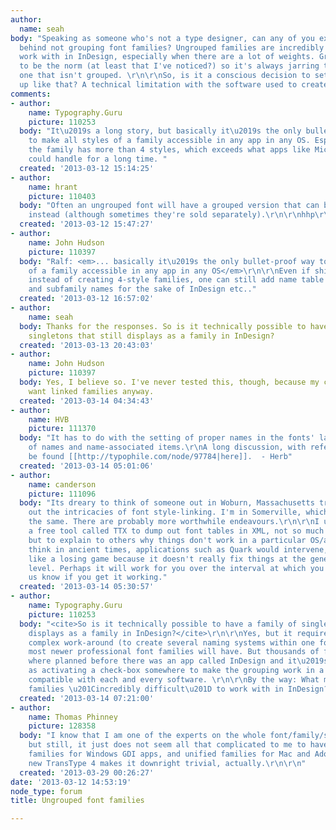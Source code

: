 ```yaml
---
author:
  name: seah
body: "Speaking as someone who's not a type designer, can any of you explain the rationale
  behind not grouping font families? Ungrouped families are incredibly difficult to
  work with in InDesign, especially when there are a lot of weights. Grouping seems
  to be the norm (at least that I've noticed?) so it's always jarring to come across
  one that isn't grouped. \r\n\r\nSo, is it a conscious decision to set the files
  up like that? A technical limitation with the software used to create the font? "
comments:
- author:
    name: Typography.Guru
    picture: 110253
  body: "It\u2019s a long story, but basically it\u2019s the only bullet-proof way
    to make all styles of a family accessible in any app in any OS. Especially when
    the family has more than 4 styles, which exceeds what apps like Microsoft Word
    could handle for a long time. "
  created: '2013-03-12 15:14:25'
- author:
    name: hrant
    picture: 110403
  body: "Often an ungrouped font will have a grouped version that can be used in InDesign
    instead (although sometimes they're sold separately).\r\n\r\nhhp\r\n"
  created: '2013-03-12 15:47:27'
- author:
    name: John Hudson
    picture: 110397
  body: "Ralf: <em>... basically it\u2019s the only bullet-proof way to make all styles
    of a family accessible in any app in any OS</em>\r\n\r\nEven if shipping singletons
    instead of creating 4-style families, one can still add name table preferred family
    and subfamily names for the sake of InDesign etc.."
  created: '2013-03-12 16:57:02'
- author:
    name: seah
  body: Thanks for the responses. So is it technically possible to have a family of
    singletons that still displays as a family in InDesign?
  created: '2013-03-13 20:43:03'
- author:
    name: John Hudson
    picture: 110397
  body: Yes, I believe so. I've never tested this, though, because my customers all
    want linked families anyway.
  created: '2013-03-14 04:34:43'
- author:
    name: HVB
    picture: 111370
  body: "It has to do with the setting of proper names in the fonts' large number
    of names and name-associated items.\r\nA long discussion, with references, can
    be found [[http://typophile.com/node/97784|here]].  - Herb"
  created: '2013-03-14 05:01:06'
- author:
    name: canderson
    picture: 111096
  body: "Its dreary to think of someone out in Woburn, Massachusetts trying to sort
    out the intricacies of font style-linking. I'm in Somerville, which is basically
    the same. There are probably more worthwhile endeavours.\r\n\r\nI used to use
    a free tool called TTX to dump out font tables in XML, not so much to solve problems,
    but to explain to others why things don't work in a particular OS/application.\r\n\r\nI
    think in ancient times, applications such as Quark would intervene, but it seems
    like a losing game because it doesn't really fix things at the generalized font
    level. Perhaps it will work for you over the interval at which you care.\r\n\r\nLet
    us know if you get it working."
  created: '2013-03-14 05:30:57'
- author:
    name: Typography.Guru
    picture: 110253
  body: "<cite>So is it technically possible to have a family of singletons that still
    displays as a family in InDesign?</cite>\r\n\r\nYes, but it requires a rather
    complex work-around (to create several naming systems within one font), which
    most newer professional font families will have. But thousands of font families
    where planned before there was an app called InDesign and it\u2019s not as simple
    as activating a check-box somewhere to make the grouping work in a way that is
    compatible with each and every software. \r\n\r\nBy the way: What makes ungrouped
    families \u201Cincredibly difficult\u201D to work with in InDesign?"
  created: '2013-03-14 07:21:00'
- author:
    name: Thomas Phinney
    picture: 128358
  body: "I know that I am one of the experts on the whole font/family/style thing,
    but still, it just does not seem all that complicated to me to have four-member
    families for Windows GDI apps, and unified families for Mac and Adobe.\r\n\r\nThe
    new TransType 4 makes it downright trivial, actually.\r\n\r\n"
  created: '2013-03-29 00:26:27'
date: '2013-03-12 14:53:19'
node_type: forum
title: Ungrouped font families

---
```

